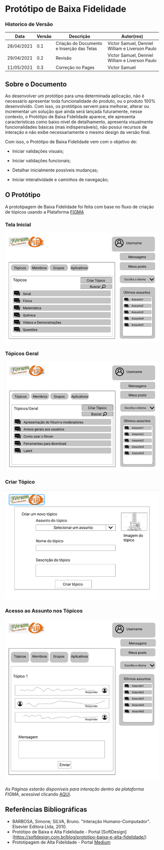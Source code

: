 # Protótipo de Baixa Fidelidade

### Historico de Versão

| Data       | Versão | Descrição             | Autor(res)      |
| ---------- | ------ | --------------------- | --------------- |
| 28/04/2021 | 0.1    | Criação do Documento e Inserção das Telas  | Victor Samuel, Denniel William e Liverson Paulo  |
| 29/04/2021 | 0.2   | Revisão  | Victor Samuel, Denniel William e Liverson Paulo  |
| 11/05/2021 | 0.3  | Correção no Pages  | Victor Samuel |

## Sobre o Documento
Ao desenvolver um protótipo para uma determinada aplicação, não é necessário apresentar toda funcionalidade do produto, ou o produto 100% desenvolvido. Com isso, os protótipos servem para melhorar, alterar ou incrementar um solução que ainda será lançada futuramente, nesse contexto, o Protótipo de Baixa Fidelidade aparece, ele apresenta caracterìsticas como baixo nível de detalhamento, apresenta visualmente funcionalidades básicas (mas indispensáveis), não possui recursos de interação e não exibe necessariamente o mesmo design da versão final. 

Com isso, o Protótipo de Baixa Fidelidade vem com o objetivo de:

* Iniciar validações visuais;

* Iniciar validações funcionais;

* Detalhar inicialmente possíveis mudanças;

* Iniciar interatividade e caminhos de navegação;


## O Protótipo 

A prototipagem de Baixa Fidelidade foi feita com base no fluxo de criação de tópicos usando a Plataforma [FIGMA](https://www.figma.com/)

### Tela Inicial 
![](../../assets/prototipos/baixa_fidelidade/inicial.png)

### Tópicos Geral
![](../../assets/prototipos/baixa_fidelidade/geral.png)


### Criar Tópico
![](../../assets/prototipos/baixa_fidelidade/criar.png)


### Acesso ao Assunto nos Tópicos
![](../../assets/prototipos/baixa_fidelidade/assunto_d.png)


*As Páginas estarão disponíveis para interação dentro da plataforma FIGMA*, acessível clicando [AQUI](https://www.figma.com/proto/PTWZzhjcBSBzPOqtIBMaGV/Prot%C3%B3tipo-de-Baixa-Fidelidade-F%C3%B3rum-Pir2?page-id=0%3A1&node-id=19%3A3&viewport=254%2C280%2C0.22335600852966309&scaling=scale-down).


## Referências Bibliográficas 

* BARBOSA, Simone; SILVA, Bruno. "Interação Humano-Computador". Elsevier Editora Ltda, 2010.
* Protótipo de Baixa e Alta Fidelidade - Portal [SoftDesign] (https://softdesign.com.br/blog/prototipo-baixa-e-alta-fidelidade/)
* Prototipagem de Alta Fidelidade - Portal [Medium](https://medium.com/somos-tera/prototipagem-de-alta-fidelidade-635d745b662b)


